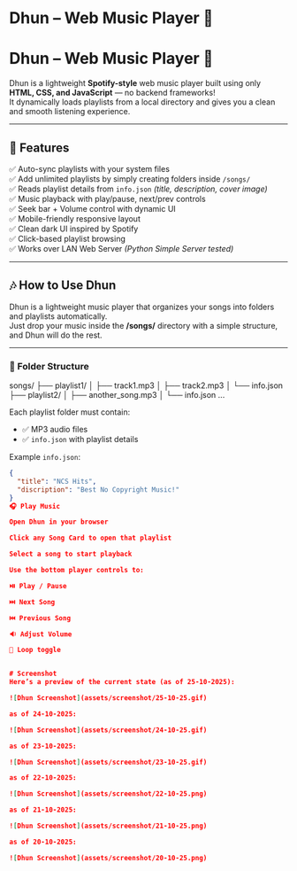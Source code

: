 # Dhun – Web Music Player 🎵

# Dhun – Web Music Player 🎵

Dhun is a lightweight **Spotify-style** web music player built using only **HTML, CSS, and JavaScript** — no backend frameworks!  
It dynamically loads playlists from a local directory and gives you a clean and smooth listening experience.

---

## 🚀 Features

✅ Auto-sync playlists with your system files  
✅ Add unlimited playlists by simply creating folders inside `/songs/`  
✅ Reads playlist details from `info.json` *(title, description, cover image)*  
✅ Music playback with play/pause, next/prev controls  
✅ Seek bar + Volume control with dynamic UI  
✅ Mobile-friendly responsive layout  
✅ Clean dark UI inspired by Spotify  
✅ Click-based playlist browsing  
✅ Works over LAN Web Server *(Python Simple Server tested)*

---

## 🎶 How to Use Dhun

Dhun is a lightweight music player that organizes your songs into folders and playlists automatically.  
Just drop your music inside the **/songs/** directory with a simple structure, and Dhun will do the rest.

---

### 📁 Folder Structure

songs/
├── playlist1/
│ ├── track1.mp3
│ ├── track2.mp3
│ └── info.json
├── playlist2/
│ ├── another_song.mp3
│ └── info.json
...

Each playlist folder must contain:

- ✅ MP3 audio files  
- ✅ `info.json` with playlist details  

Example `info.json`:
```json
{
  "title": "NCS Hits",
  "discription": "Best No Copyright Music!"
}
🎧 Play Music

Open Dhun in your browser

Click any Song Card to open that playlist

Select a song to start playback

Use the bottom player controls to:

⏯️ Play / Pause

⏭️ Next Song

⏮️ Previous Song

🔉 Adjust Volume

🔁 Loop toggle


# Screenshot
Here’s a preview of the current state (as of 25-10-2025):

![Dhun Screenshot](assets/screenshot/25-10-25.gif)

as of 24-10-2025:

![Dhun Screenshot](assets/screenshot/24-10-25.gif)

as of 23-10-2025:

![Dhun Screenshot](assets/screenshot/23-10-25.gif)

as of 22-10-2025:

![Dhun Screenshot](assets/screenshot/22-10-25.png)

as of 21-10-2025:

![Dhun Screenshot](assets/screenshot/21-10-25.png)

as of 20-10-2025:

![Dhun Screenshot](assets/screenshot/20-10-25.png)

